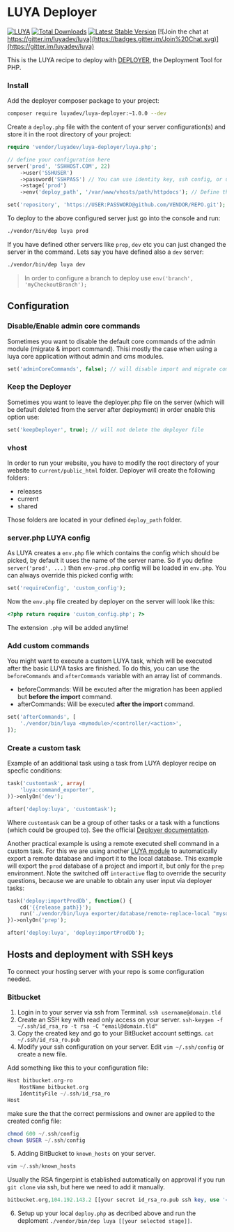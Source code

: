 # LUYA Deployer

[![LUYA](https://img.shields.io/badge/Powered%20by-LUYA-brightgreen.svg)](https://luya.io)
[![Total Downloads](https://poser.pugx.org/luyadev/luya-deployer/downloads)](https://packagist.org/packages/luyadev/luya-deployer)
[![Latest Stable Version](https://poser.pugx.org/luyadev/luya-deployer/v/stable)](https://packagist.org/packages/luyadev/luya-deployer)
[![Join the chat at https://gitter.im/luyadev/luya](https://badges.gitter.im/Join%20Chat.svg)](https://gitter.im/luyadev/luya)

This is the LUYA recipe to deploy with [DEPLOYER](http://deployer.org), the Deployment Tool for PHP.

### Install

Add the deployer composer package to your project:

```sh
composer require luyadev/luya-deployer:~1.0.0 --dev
```

Create a `deploy.php` file with the content of your server configuration(s) and store it in the root directory of your project:

```php
require 'vendor/luyadev/luya-deployer/luya.php';

// define your configuration here
server('prod', 'SSHHOST.COM', 22)
    ->user('SSHUSER')
    ->password('SSHPASS') // You can use identity key, ssh config, or username/password to auth on the server.
    ->stage('prod')
    ->env('deploy_path', '/var/www/vhosts/path/httpdocs'); // Define the base path to deploy your project to.

set('repository', 'https://USER:PASSWORD@github.com/VENDOR/REPO.git');
```

To deploy to the above configured server just go into the console and run:

```sh
./vendor/bin/dep luya prod
```

If you have defined other servers like `prep`, `dev` etc you can just changed the server in the command. Lets say you have defined also a `dev` server:

```sh
./vendor/bin/dep luya dev
```

> In order to configure a branch to deploy use `env('branch', 'myCheckoutBranch');`

## Configuration

### Disable/Enable admin core commands

Sometimes you want to disable the default core commands of the admin module (migrate & import command). Thisi mostly the case when using a luya core application without admin and cms modules.

```php
set('adminCoreCommands', false); // will disable import and migrate command
```

### Keep the Deployer

Sometimes you want to leave the deployer.php file on the server (which will be default deleted from the server after deployment) in order enable this option use:

```php
set('keepDeployer', true); // will not delete the deployer file
```

### vhost

In order to run your website, you have to modify the root directory of your website to `current/public_html` folder. Deployer will create the following folders:

+ releases
+ current
+ shared

Those folders are located in your defined `deploy_path` folder.

### server.php LUYA config

As LUYA creates a `env.php` file which contains the config which should be picked, by default it uses the name of the server name. So if you define `server('prod', ...)` then `env-prod.php` config will be loaded in `env.php`. You can always override this picked config with:

```php
set('requireConfig', 'custom_config');
```

Now the `env.php` file created by deployer on the server will look like this:

```php
<?php return require 'custom_config.php'; ?>
```

The extension `.php` will be added anytime!

### Add custom commands

You might want to execute a custom LUYA task, which will be executed after the basic LUYA tasks are finished. To do this, you can use the `beforeCommands` and `afterCommands` variable with an array list of commands.

+ beforeCommands: Will be excuted after the migration has been applied but **before the import** command.
+ afterCommands: Will be executed **after the import** command.

```php
set('afterCommands', [
    './vendor/bin/luya <mymodule>/<controller/<action>',
]);
```

### Create a custom task

Example of an additional task using a task from LUYA deployer recipe on specfic conditions:

```php
task('customtask', array(
    'luya:command_exporter',
))->onlyOn('dev');

after('deploy:luya', 'customtask');
```

Where `customtask` can be a group of other tasks or a task with a functions (which could be grouped to). See the official [Deployer documentation](http://deployer.org/docs/tasks).

Another practical example is using a remote executed shell command in a custom task. For this we are using another [LUYA module](https://github.com/luyadev/luya-module-exporter) to automatically export a remote database and import it to the local database. This example will export the `prod` database of a project and import it, but only for the `prep` environment. Note the switched off `interactive` flag to override the security questions, because we are unable to obtain any user input via deployer tasks:

```php
task('deploy:importProdDb', function() {
    cd('{{release_path}}');
    run('./vendor/bin/luya exporter/database/remote-replace-local "mysql:host=localhost;dbname=prod_database" "USER" "PASSWORD" --interactive=0');
})->onlyOn('prep');

after('deploy:luya', 'deploy:importProdDb');
```

## Hosts and deployment with SSH keys

To connect your hosting server with your repo is some configuration needed.

### Bitbucket

1. Login in to your server via ssh from Terminal. `ssh username@domain.tld`
2. Create an SSH key with read only access on your server. `ssh-keygen -f ~/.ssh/id_rsa_ro -t rsa -C "email@domain.tld"`
3. Copy the created key and go to your BitBucket account settings. `cat ~/.ssh/id_rsa_ro.pub`
4. Modify your ssh configuration on your server. Edit `vim ~/.ssh/config` or create a new file.

Add something like this to your configuration file:

```php
Host bitbucket.org-ro
    HostName bitbucket.org
    IdentityFile ~/.ssh/id_rsa_ro
Host
```

make sure the that the correct permissions and owner are applied to the created config file:

```php
chmod 600 ~/.ssh/config
chown $USER ~/.ssh/config
```

5. Adding BitBucket to `known_hosts` on your server.

```php
vim ~/.ssh/known_hosts
```

Usually the RSA fingerpint is etablished automatically on approval if you run `git clone` via ssh, but here we need to add it manually.

```php
bitbucket.org,104.192.143.2 [[your secret id_rsa_ro.pub ssh key, use '==' for separation or different keys]]
```

6. Setup up your local `deploy.php` as decribed above and run the deploment `./vendor/bin/dep luya [[your selected stage]]`.
